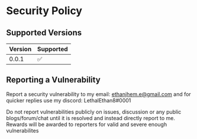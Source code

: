 # Security Policy

## Supported Versions

| Version | Supported          |
| ------- | ------------------ |
| 0.0.1   | :white_check_mark: |

## Reporting a Vulnerability

Report a security vulnerability to my email: ethanjhem.e@gmail.com and for quicker replies use my discord: LethalEthan8#0001

Do not report vulnerabilities publicly on issues, discussion or any public blogs/forum/chat until it is resolved and instead directly report to me. 
Rewards will be awarded to reporters for valid and severe enough vulnerabilites
